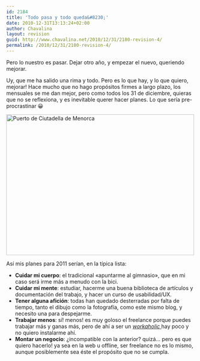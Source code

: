 ```yaml
---
id: 2184
title: 'Todo pasa y todo queda&#8230;'
date: 2010-12-31T13:13:24+02:00
author: Chavalina
layout: revision
guid: http://www.chavalina.net/2010/12/31/2180-revision-4/
permalink: /2010/12/31/2180-revision-4/
---
```

Pero lo nuestro es pasar. Dejar otro año, y empezar el nuevo, queriendo mejorar.

Uy, que me ha salido una rima y todo. Pero es lo que hay, y lo que quiero, mejorar! Hace mucho que no hago propósitos firmes a largo plazo, los mensuales se me dan mejor, pero como todos los 31 de diciembre, quieras que no se reflexiona, y es inevitable querer hacer planes. Lo que sería pre-procrastinar 😀

[<img src="http://farm5.static.flickr.com/4153/4980042282_af84124b63.jpg" alt="Puerto de Ciutadella de Menorca" width="500" height="375" />](http://www.flickr.com/photos/chavalina/4980042282/ "Puerto de Ciutadella de Menorca por inma bermejo, en Flickr")

Así mis planes para 2011 serían, en la típica lista:

  * **Cuidar mi cuerpo**: el tradicional «apuntarme al gimnasio», que en mi caso será irme más a menudo con la bici.
  * **Cuidar mi mente**: estudiar, hacerme una buena biblioteca de artículos y documentación del trabajo, y hacer un curso de usabilidad/UX.
  * **Tener alguna afición**: todas han quedado desterradas por falta de tiempo, tanto el dibujo como la fotografía, como este mismo blog, y necesito una para despejarme.
  * **Trabajar menos**: sí! menos! es muy goloso el freelance porque puedes trabajar más y ganas más, pero de ahí a ser un <a href="http://es.wikipedia.org/wiki/Workah%C3%B3lico" target="_blank"><em>workaholic</em> </a>hay poco y no quiero instalarme ahí.
  * **Montar un negocio**: ¿incompatible con la anterior? quizá&#8230; pero es que quiero hacerlo! ya sea en la web u offline, ser freelance no es lo mismo, aunque posiblemente sea éste el propósito que no se cumpla.